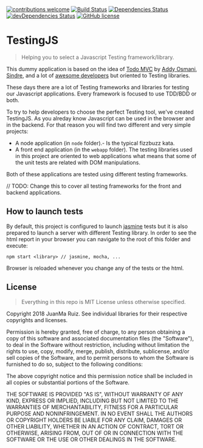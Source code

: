 [![contributions welcome](https://img.shields.io/badge/contributions-welcome-brightgreen.svg?style=flat)](https://github.com/JuanMaRuiz/jqLite/issues)
[![Build Status](https://travis-ci.org/JuanMaRuiz/TestingJS.svg?branch=develop)](https://travis-ci.org/JuanMaRuiz/TestingJS)
[![Dependencies Status](https://david-dm.org/JuanMaRuiz/testingjs.svg)](https://david-dm.org/JuanMaRuiz/testingjs.svg)
[![devDependencies Status](https://david-dm.org/JuanMaRuiz/testingjs/dev-status.svg)](https://david-dm.org/JuanMaRuiz/testingjs?type=dev)
[![GitHub license](https://img.shields.io/github/license/JuanMaRuiz/TestingJS.svg)](https://github.com/JuanMaRuiz/TestingJS/blob/master/LICENSE)

# TestingJS
> Helping you to select a Javascript Testing framework/library.

This dummy application is based on the idea of [Todo MVC](http://todomvc.com/) by [Addy Osmani](https://github.com/addyosmani), [Sindre](https://github.com/sindresorhus), and a lot of [awesome developers](https://github.com/tastejs/todomvc#team) but oriented to Testing libraries.

These days there are a lot of Testing frameworks and libraries for testing our Javascript applications. Every framework is focused to use TDD/BDD or both.

To try to help developers to choose the perfect Testing tool, we've created TestingJS. As you alreday know Javascript can be used in the browser and in the backend. For that reason you will find two different and very simple projects:

* A node application (in `node` folder).- Is the typical fizzbuzz kata.
* A front end application (in the `webapp` folder). The testing libraries used in this project are oriented to web applications what means that some of the unit tests are related with DOM manipulations.

Both of these applications are tested using different testing frameworks.

// TODO: Change this to cover all testing frameworks for the front and backend applications.
## How to launch tests

By default, this project is configured to launch [jasmine](http://jasmine.github.io/) tests but it is also prepared to launch a server with different Testing library. In order to see the html report in your browser you can navigate to the root of this folder and execute:

```
npm start <library> // jasmine, mocha, ...
```

Browser is reloaded whenever you change any of the tests or the html.

## License

> Everything in this repo is MIT License unless otherwise specified.

Copyright 2018 JuanMa Ruiz. See individual libraries for their respective copyrights and licenses.

Permission is hereby granted, free of charge, to any person obtaining a copy
of this software and associated documentation files (the "Software"), to deal
in the Software without restriction, including without limitation the rights
to use, copy, modify, merge, publish, distribute, sublicense, and/or sell
copies of the Software, and to permit persons to whom the Software is
furnished to do so, subject to the following conditions:

The above copyright notice and this permission notice shall be included in
all copies or substantial portions of the Software.

THE SOFTWARE IS PROVIDED "AS IS", WITHOUT WARRANTY OF ANY KIND, EXPRESS OR
IMPLIED, INCLUDING BUT NOT LIMITED TO THE WARRANTIES OF MERCHANTABILITY,
FITNESS FOR A PARTICULAR PURPOSE AND NONINFRINGEMENT. IN NO EVENT SHALL THE
AUTHORS OR COPYRIGHT HOLDERS BE LIABLE FOR ANY CLAIM, DAMAGES OR OTHER
LIABILITY, WHETHER IN AN ACTION OF CONTRACT, TORT OR OTHERWISE, ARISING FROM,
OUT OF OR IN CONNECTION WITH THE SOFTWARE OR THE USE OR OTHER DEALINGS IN
THE SOFTWARE.
